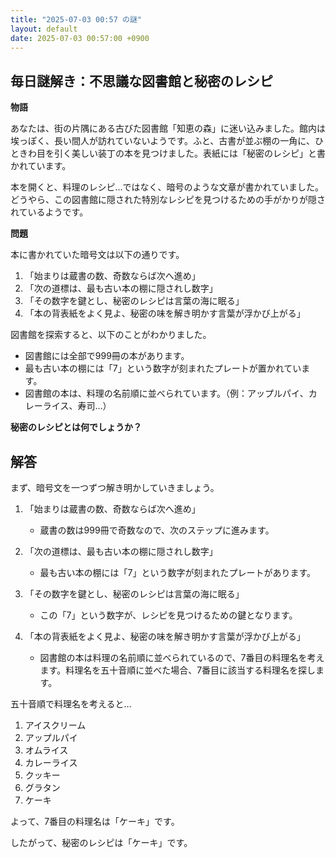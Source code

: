 ```yaml
---
title: "2025-07-03 00:57 の謎"
layout: default
date: 2025-07-03 00:57:00 +0900
---
```

## 毎日謎解き：不思議な図書館と秘密のレシピ

**物語**

あなたは、街の片隅にある古びた図書館「知恵の森」に迷い込みました。館内は埃っぽく、長い間人が訪れていないようです。ふと、古書が並ぶ棚の一角に、ひときわ目を引く美しい装丁の本を見つけました。表紙には「秘密のレシピ」と書かれています。

本を開くと、料理のレシピ…ではなく、暗号のような文章が書かれていました。どうやら、この図書館に隠された特別なレシピを見つけるための手がかりが隠されているようです。

**問題**

本に書かれていた暗号文は以下の通りです。

1.  「始まりは蔵書の数、奇数ならば次へ進め」
2.  「次の道標は、最も古い本の棚に隠されし数字」
3.  「その数字を鍵とし、秘密のレシピは言葉の海に眠る」
4.  「本の背表紙をよく見よ、秘密の味を解き明かす言葉が浮かび上がる」

図書館を探索すると、以下のことがわかりました。

*   図書館には全部で999冊の本があります。
*   最も古い本の棚には「7」という数字が刻まれたプレートが置かれています。
*   図書館の本は、料理の名前順に並べられています。（例：アップルパイ、カレーライス、寿司…）

**秘密のレシピとは何でしょうか？**

## 解答

まず、暗号文を一つずつ解き明かしていきましょう。

1.  「始まりは蔵書の数、奇数ならば次へ進め」
    *   蔵書の数は999冊で奇数なので、次のステップに進みます。

2.  「次の道標は、最も古い本の棚に隠されし数字」
    *   最も古い本の棚には「7」という数字が刻まれたプレートがあります。

3.  「その数字を鍵とし、秘密のレシピは言葉の海に眠る」
    *   この「7」という数字が、レシピを見つけるための鍵となります。

4.  「本の背表紙をよく見よ、秘密の味を解き明かす言葉が浮かび上がる」
    *   図書館の本は料理の名前順に並べられているので、7番目の料理名を考えます。料理名を五十音順に並べた場合、7番目に該当する料理名を探します。

五十音順で料理名を考えると…

1.  アイスクリーム
2.  アップルパイ
3.  オムライス
4.  カレーライス
5.  クッキー
6.  グラタン
7.  ケーキ

よって、7番目の料理名は「ケーキ」です。

したがって、秘密のレシピは「ケーキ」です。
